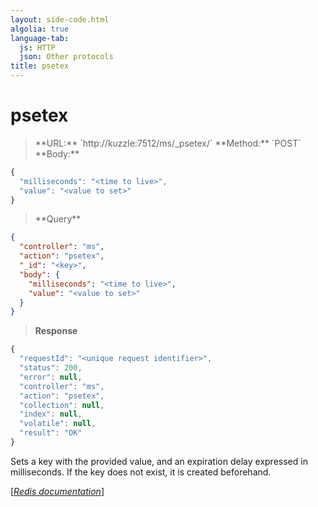 ```yaml
---
layout: side-code.html
algolia: true
language-tab:
  js: HTTP
  json: Other protocols
title: psetex
---
```


# psetex




<blockquote class="js">
<p>
**URL:** `http://kuzzle:7512/ms/_psetex/<key>`  
**Method:** `POST`  
**Body:**
</p>
</blockquote>


```js
{
  "milliseconds": "<time to live>",
  "value": "<value to set>"
}
```



<blockquote class="json">
<p>
**Query**
</p>
</blockquote>


```json
{
  "controller": "ms",
  "action": "psetex",
  "_id": "<key>",
  "body": {
    "milliseconds": "<time to live>",
    "value": "<value to set>"
  }
}
```

>**Response**

```javascript
{
  "requestId": "<unique request identifier>",
  "status": 200,
  "error": null,
  "controller": "ms",
  "action": "psetex",
  "collection": null,
  "index": null,
  "volatile": null,
  "result": "OK"
}
```

Sets a key with the provided value, and an expiration delay expressed in milliseconds. If the key does not exist, it is created beforehand.

[[_Redis documentation_]](https://redis.io/commands/psetex)
